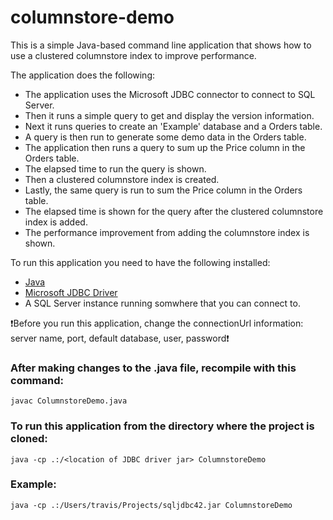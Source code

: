 # columnstore-demo
This is a simple Java-based command line application that shows how to use a clustered columnstore index to improve performance.

The application does the following:
* The application uses the Microsoft JDBC connector to connect to SQL Server.
* Then it runs a simple query to get and display the version information.
* Next it runs queries to create an 'Example' database and a Orders table.
* A query is then run to generate some demo data in the Orders table.
* The application then runs a query to sum up the Price column in the Orders table.
* The elapsed time to run the query is shown.
* Then a clustered columnstore index is created.
* Lastly, the same query is run to sum the Price column in the Orders table.
* The elapsed time is shown for the query after the clustered columnstore index is added.
* The performance improvement from adding the columnstore index is shown.

To run this application you need to have the following installed:
* [Java](https://java.com/en/download/help/index_installing.xml)
* [Microsoft JDBC Driver](https://www.microsoft.com/en-us/download/details.aspx?id=11774)
* A SQL Server instance running somwhere that you can connect to.

:exclamation:Before you run this application, change the connectionUrl information: server name, port, default database, user, password:exclamation:

### After making changes to the .java file, recompile with this command:
`javac ColumnstoreDemo.java`

### To run this application from the directory where the project is cloned:
`java -cp .:/<location of JDBC driver jar> ColumnstoreDemo`

### Example:
`java -cp .:/Users/travis/Projects/sqljdbc42.jar ColumnstoreDemo`
